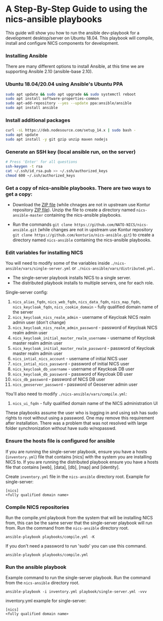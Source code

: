# A Step-By-Step Guide to using the nics-ansible playbooks

This guide will show you how to run the ansible dev-playbook for a development desktop/server on Ubuntu 18.04. This playbook will compile, install and configure NICS components for development.

### Installing Ansible
There are many different options to install Ansible, at this time we are supporting Ansible 2.10 (ansible-base 2.10).

### Ubuntu 18.04/20.04 using Ansible's Ubuntu PPA
```bash
sudo apt update && sudo apt upgrade && sudo systemctl reboot
sudo apt install software-properties-common
sudo apt-add-repository --yes --update ppa:ansible/ansible
sudo apt install ansible
```

### Install additional packages
```bash
curl -sL https://deb.nodesource.com/setup_14.x | sudo bash -
sudo apt update
sudo apt install -y git gzip unzip maven nodejs
```

### Generate an SSH key (local ansible run, on the server)
```bash 
# Press 'Enter' for all questions
ssh-keygen -t rsa
cat ~/.ssh/id_rsa.pub >> ~/.ssh/authorized_keys
chmod 600 ~/.ssh/authorized_keys
```

### Get a copy of nics-ansible playbooks. There are two ways to get a copy:

  - Download the [ZIP file](https://github.com/NATO-NICS/nics-ansible/archive/master.zip) (while chnages are not in upstream use Kontur repository [ZIP file](https://github.com/konturio/nics-ansible/archive/refs/heads/main.zip)). Unzip the file to create a directory named `nics-ansible-master` containing the nics-ansible playbooks.

  - Run the commands `git clone https://github.com/NATO-NICS/nics-ansible.git` (while changes are not in upstream use Kontur repository `git clone https://github.com/konturio/nics-ansible.git`) to create a directory named `nics-ansible` containing the nics-ansible playbooks.

### Edit variables for installing NICS
You will need to modify some of the variables inside `./nics-ansible/vars/single-server.yml` or `./nics-ansible/vars/distributed.yml.`
- The single-server playbook installs NICS to a single server. 
- The distributed playbook installs to multiple servers, one for each role.

Single-server config:
1. `nics_alias_fqdn`, `nics_web_fqdn`, `nics_data_fqdn`, `nics_map_fqdn`, `nics_keycloak_fqdn`, `nics_cookie_domain` - fully qualified domain name of the server
2. `nics_keycloak_nics_realm_admin` - username of Keycloak NICS realm admin user (don't change)
3. `nics_keycloak_nics_realm_admin_password` - password of Keycloak NICS realm admin user
4. `nics_keycloak_initial_master_realm_username` - username of Keycloak master realm admin user
5. `nics_keycloak_initial_master_realm_password` - password of Keycloak master realm admin user
6. `nics_intial_nics_account` - username of initial NICS user
7. `nics_intial_nics_password` - password of initial NICS user 
8. `nics_keycloak_db_username` - username of Keyckoak DB user
9. `nics_keycloak_db_password` - password of Keycloak DB user
10. `nics_db_password` - password of NICS DB user
11. `nics_geoserver_password` - password of Geoserver admin user

You'll also need to modify `./nics-ansible/vars/compile.yml`:
1. `nics_ui_fqdn` - fully qualified domain name of the NICS administration UI

These playbooks assume the user who is logging in and using ssh has sudo rights to root without using a password. One may remove this requirement after installation. There was a problem that was not resolved with large folder synchronization without have sudo w/nopasswd.

### Ensure the hosts file is configured for ansible
If you are running the single-server playbook, ensure you have a hosts (`inventory.yml`) file that contains [nics] with the system you are installing NICS to.
If you are running the distributed playbook ensure you have a hosts file that contains [web], [data], [db], [map] and [identity]. 

Create `inventory.yml` file in the `nics-ansible` directory root. Example for single-server:
```
[nics]
<fully qualified domain name>
```

### Compile NICS repositories

Run the compile.yml playbook from the system that will be installing NICS from, this can be the same server that the single-server playbook will run from. Run the command from the `nics-ansible` directory root.

`ansible-playbook playbooks/compile.yml -K`

If you don't need a password to run 'sudo' you can use this command.

`ansible-playbook playbooks/compile.yml`

### Run the ansible playbook
Example command to run the single-server playbook.
Run the command from the `nics-ansible` directory root.

`ansible-playbook -i inventory.yml playbook/single-server.yml -vvv`

inventory.yml example for single-server:
```
[nics]
<fully qualified domain name>
```
